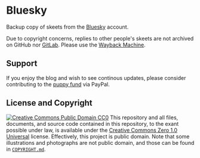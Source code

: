 # Bluesky
Backup copy of skeets from the [Bluesky](https://bsky.app/profile/zaryathelaika.bsky.social) account.

Due to copyright concerns, replies to other people's skeets are not archived on GitHub nor [GitLab](https://gitlab.com/ZaryaTheLaika/Bluesky). Please use the [Wayback Machine](https://web.archive.org/web/*/https://bsky.app/profile/zaryathelaika.bsky.social*).
## Support
If you enjoy the blog and wish to see continous updates, please consider contributing to the [puppy fund](https://paypal.me/bglamours) via PayPal.
## License and Copyright
[![Creative Commons Public Domain CC0](https://licensebuttons.net/p/zero/1.0/80x15.png)](http://creativecommons.org/publicdomain/zero/1.0/)
This repository and all files, documents, and source code contained in this repository, to the exant possible under law, is available under the [Creative Commons Zero 1.0 Universal](http://creativecommons.org/publicdomain/zero/1.0/) license. Effectively, this project is public domain. Note that some illustrations and photographs are not public domain, and those can be found in [`COPYRIGHT.md`](./COPYRIGHT.md).
